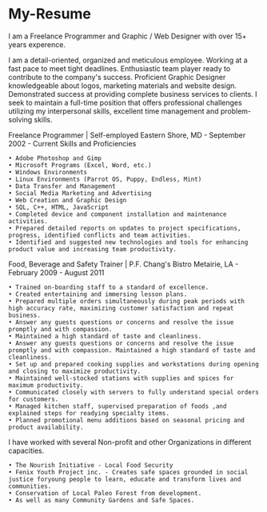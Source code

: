 # My-Resume
I am a Freelance Programmer and Graphic / Web Designer with over 15+ years experence.

I am a detail-oriented, organized and meticulous employee. Working at a fast pace to meet tight deadlines. Enthusiastic team player ready to contribute to the company's success.
	Proficient Graphic Designer knowledgeable about logos, marketing materials and website design. Demonstrated success at providing complete business services to clients.
	I seek to maintain a full-time position that offers professional challenges utilizing my interpersonal skills, excellent time management and problem-solving skills.

Freelance Programmer | Self-employed
Eastern Shore, MD - September 2002 - Current
Skills and Proficiencies

    • Adobe Photoshop and Gimp
    • Microsoft Programs (Excel, Word, etc.)
    • Windows Environments
    • Linux Environments (Parrot OS, Puppy, Endless, Mint)
    • Data Transfer and Management
    • Social Media Marketing and Advertising
    • Web Creation and Graphic Design
    • SQL, C++, HTML, JavaScript
    • Completed device and component installation and maintenance activities.
    • Prepared detailed reports on updates to project specifications, progress, identified conflicts and team activities.
    • Identified and suggested new technologies and tools for enhancing product value and increasing team productivity.

Food, Beverage and Safety Trainer | P.F. Chang's Bistro
Metairie, LA - February 2009 - August 2011


    • Trained on-boarding staff to a standard of excellence.
    • Created entertaining and immersing lesson plans.
    • Prepared multiple orders simultaneously during peak periods with high accuracy rate, maximizing customer satisfaction and repeat business.
    • Answer any guests questions or concerns and resolve the issue promptly and with compassion.
    • Maintained a high standard of taste and cleanliness.
    • Answer any guests questions or concerns and resolve the issue promptly and with compassion. Maintained a high standard of taste and cleanliness.
    • Set up and prepared cooking supplies and workstations during opening and closing to maximize productivity.
    • Maintained well-stocked stations with supplies and spices for maximum productivity.
    • Communicated closely with servers to fully understand special orders for customers.
    • Managed kitchen staff, supervised preparation of foods ,and explained steps for readying specialty items.
    • Planned promotional menu additions based on seasonal pricing and product availability.

I have worked with several Non-profit and other Organizations in different capacities.

    • The Nourish Initiative - Local Food Security
    • Fenix Youth Project inc. - Creates safe spaces grounded in social justice foryoung people to learn, educate and transform lives and communities.
    • Conservation of Local Paleo Forest from development.
    • As well as many Community Gardens and Safe Spaces.
